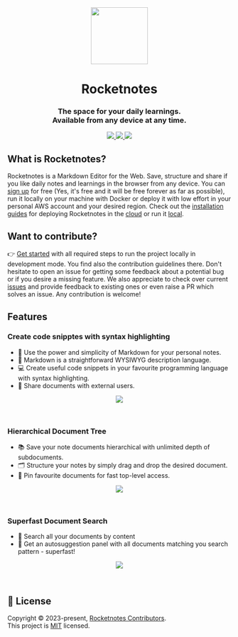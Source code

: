<div align="center">
  <a href="https://www.takeniftynotes.net/">
    <img src="landing-page/src/assets/128x128.png" height="128">
  </a>
  <h1>Rocketnotes</h1>
  <h3>The space for your daily learnings.<br/>Available from any device at any time.</h3>
  <a href="https://github.com/fynnfluegge/rocketnotes/actions/workflows/build.yml">
    <img src="https://github.com/fynnfluegge/rocketnotes/actions/workflows/build.yml/badge.svg?branch=main"/> 
  </a>
  <a href="https://github.com/fynnfluegge/rocketnotes/actions/workflows/deploy.yml">
    <img src="https://github.com/fynnfluegge/rocketnotes/actions/workflows/deploy.yml/badge.svg?branch=main"/> 
  </a>
  <a href="https://github.com/fynnfluegge/rocketnotes/blob/main/LICENSE">
    <img src="https://img.shields.io/badge/License-MIT-green.svg"/>
  </a>
</div>

## What is Rocketnotes?
Rocketnotes is a Markdown Editor for the Web.
Save, structure and share if you like daily notes and learnings in the browser from any device. 
You can [sign up](https://takeniftynotes.auth.eu-central-1.amazoncognito.com/login?response_type=code&client_id=tt3v27pnqqh7elqdvq9tgmr9v&redirect_uri=https://app.takeniftynotes.net) for free (Yes, it's free and it will be free forever as far as possible), run it locally on your machine with Docker or deploy it with low effort in your personal AWS account and your desired region.
Check out the [installation guides](INSTALLATION.md#installation) for deploying Rocketnotes in the [cloud](INSTALLATION.md#cloud-hosting) or run it [local](INSTALLATION.md#run-locally).

## Want to contribute?
👉 [Get started](CONTRIBUTING.md#getting-started) with all required steps to run the project locally in development mode.
You find also the contribution guidelines there.
Don't hesitate to open an issue for getting some feedback about a potential bug or if you desire a missing feature.
We also appreciate to check over current [issues](https://github.com/fynnfluegge/rocketnotes/issues) and provide feedback to existing ones or even raise a PR which solves an issue.
Any contribution is welcome!

## Features

### Create code snipptes with syntax highlighting 
- 📝 Use the power and simplicity of Markdown for your personal notes.
- 👀 Markdown is a straightforward WYSIWYG description language. 
- 💻 Create useful code snippets in your favourite programming language with syntax highlighting.
- 📖 Share documents with external users.
<div align="center">
  <img src="landing-page/src/assets/code_editor.gif">
</div>

&nbsp;

### Hierarchical Document Tree
- 📚 Save your note documents hierarchical with unlimited depth of subdocuments.
- 🗂️ Structure your notes by simply drag and drop the desired document.
- 🌟 Pin favourite documents for fast top-level access.
<div align="center">
  <img src="landing-page/src/assets/tree.gif">
</div>

&nbsp;

### Superfast Document Search
- 🔎 Search all your documents by content
- 🚀 Get an autosuggestion panel with all documents matching you search pattern - superfast!
<div align="center">
  <img src="landing-page/src/assets/searchbar.gif">
</div>

&nbsp;

## 📝 License

Copyright © 2023-present, [Rocketnotes Contributors](https://github.com/fynnfluegge/rocketnotes/graphs/contributors).<br>
This project is [MIT](https://github.com/fynnfluegge/rocketnotes/blob/main/LICENSE) licensed.
